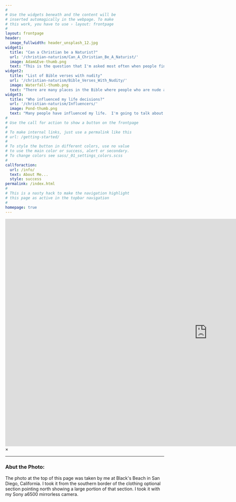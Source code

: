 ```yaml
---
#
# Use the widgets beneath and the content will be
# inserted automagically in the webpage. To make
# this work, you have to use › layout: frontpage
#
layout: frontpage
header:
  image_fullwidth: header_unsplash_12.jpg
widget1:
  title: "Can a Christian be a Naturist?"
  url: '/christian-naturism/Can_A_Christian_Be_A_Naturist/'
  image: Adam&Eve-thumb.png
  text: "This is the question that I'm asked most often when people find out that I'm both a Christian and a Naturist.  Is Christianity opposed to nudity or nudism?  Come study the Bible with me and find out what it says about being naked"
widget2:
  title: "List of Bible verses with nudity"
  url: '/christian-naturism/Bible_Verses_With_Nudity/'
  image: Waterfall-thumb.png
  text: "There are many places in the Bible where people who are nude are mentioned.  Many of the verses we've heard preached to us from the pulpit with a negative spin, and in our nudity phobic society, we rarely hear anything positive about nakedness.  Here are what I could find.  Let's read through them."
widget3:
  title: "Who influenced my life decisions?"
  url: '/christian-naturism/Influencers/'
  image: Pond-thumb.png
  text: "Many people have influenced my life.  I'm going to talk about the list that's in my 'About' page.  The people who influenced me to admit my life choices, and start this blog."
#
# Use the call for action to show a button on the frontpage
#
# To make internal links, just use a permalink like this
# url: /getting-started/
#
# To style the button in different colors, use no value
# to use the main color or success, alert or secondary.
# To change colors see sass/_01_settings_colors.scss
#
callforaction:
  url: /info/
  text: About Me...
  style: success
permalink: /index.html
#
# This is a nasty hack to make the navigation highlight
# this page as active in the topbar navigation
#
homepage: true
---
```


<div id="videoModal" class="reveal-modal large" data-reveal="">
  <div class="flex-video widescreen vimeo" style="display: block;">
    <iframe width="1280" height="720" src="https://www.youtube.com/embed/3b5zCFSmVvU" frameborder="0" allowfullscreen></iframe>
  </div>
  <a class="close-reveal-modal">&#215;</a>
</div>

* * *

### Abut the Photo: 
The photo at the top of this page was taken by me at Black's Beach in San Diego, California.  I took it from the southern border of the clothing optional section pointing north showing a large portion of that section.  I took it with my Sony a6500 mirrorless camera. 